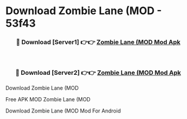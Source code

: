 # Download Zombie Lane (MOD - 53f43



<div align="center">
<h3>🔴 Download [Server1] 👉👉 <a href="https://momento.my/?title=Zombie_Lane_(MOD">Zombie Lane (MOD Mod Apk</a></h3><br>

<h3>🔴 Download [Server2] 👉👉 <a href="https://momento.my/?title=Zombie_Lane_(MOD">Zombie Lane (MOD Mod Apk</a></h3>
</div>



Download Zombie Lane (MOD 

Free APK MOD Zombie Lane (MOD 

Download Zombie Lane (MOD Mod For Android
